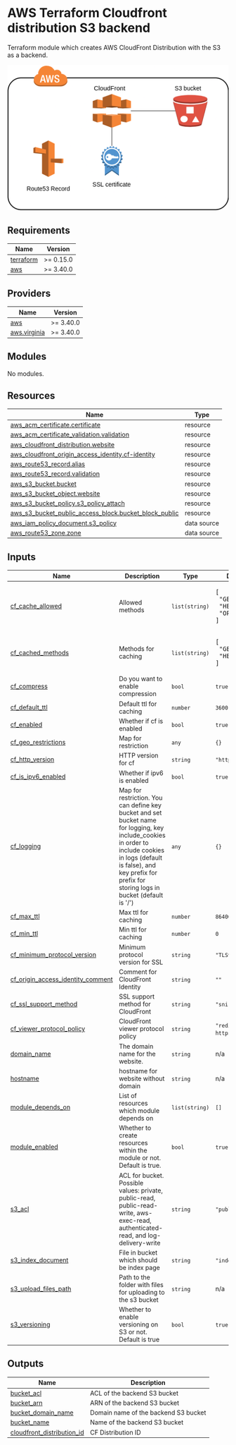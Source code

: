 # AWS Terraform Cloudfront distribution S3 backend

Terraform module which creates AWS CloudFront Distribution with the S3 as a backend.

![Module Schema](.README_files/terraform_aws_cf_s3.png)

## Requirements

| Name | Version |
|------|---------|
| <a name="requirement_terraform"></a> [terraform](#requirement\_terraform) | >= 0.15.0 |
| <a name="requirement_aws"></a> [aws](#requirement\_aws) | >= 3.40.0 |

## Providers

| Name | Version |
|------|---------|
| <a name="provider_aws"></a> [aws](#provider\_aws) | >= 3.40.0 |
| <a name="provider_aws.virginia"></a> [aws.virginia](#provider\_aws.virginia) | >= 3.40.0 |

## Modules

No modules.

## Resources

| Name | Type |
|------|------|
| [aws_acm_certificate.certificate](https://registry.terraform.io/providers/hashicorp/aws/latest/docs/resources/acm_certificate) | resource |
| [aws_acm_certificate_validation.validation](https://registry.terraform.io/providers/hashicorp/aws/latest/docs/resources/acm_certificate_validation) | resource |
| [aws_cloudfront_distribution.website](https://registry.terraform.io/providers/hashicorp/aws/latest/docs/resources/cloudfront_distribution) | resource |
| [aws_cloudfront_origin_access_identity.cf-identity](https://registry.terraform.io/providers/hashicorp/aws/latest/docs/resources/cloudfront_origin_access_identity) | resource |
| [aws_route53_record.alias](https://registry.terraform.io/providers/hashicorp/aws/latest/docs/resources/route53_record) | resource |
| [aws_route53_record.validation](https://registry.terraform.io/providers/hashicorp/aws/latest/docs/resources/route53_record) | resource |
| [aws_s3_bucket.bucket](https://registry.terraform.io/providers/hashicorp/aws/latest/docs/resources/s3_bucket) | resource |
| [aws_s3_bucket_object.website](https://registry.terraform.io/providers/hashicorp/aws/latest/docs/resources/s3_bucket_object) | resource |
| [aws_s3_bucket_policy.s3_policy_attach](https://registry.terraform.io/providers/hashicorp/aws/latest/docs/resources/s3_bucket_policy) | resource |
| [aws_s3_bucket_public_access_block.bucket_block_public](https://registry.terraform.io/providers/hashicorp/aws/latest/docs/resources/s3_bucket_public_access_block) | resource |
| [aws_iam_policy_document.s3_policy](https://registry.terraform.io/providers/hashicorp/aws/latest/docs/data-sources/iam_policy_document) | data source |
| [aws_route53_zone.zone](https://registry.terraform.io/providers/hashicorp/aws/latest/docs/data-sources/route53_zone) | data source |

## Inputs

| Name | Description | Type | Default | Required |
|------|-------------|------|---------|:--------:|
| <a name="input_cf_cache_allowed"></a> [cf\_cache\_allowed](#input\_cf\_cache\_allowed) | Allowed methods | `list(string)` | <pre>[<br>  "GET",<br>  "HEAD",<br>  "OPTIONS"<br>]</pre> | no |
| <a name="input_cf_cached_methods"></a> [cf\_cached\_methods](#input\_cf\_cached\_methods) | Methods for caching | `list(string)` | <pre>[<br>  "GET",<br>  "HEAD"<br>]</pre> | no |
| <a name="input_cf_compress"></a> [cf\_compress](#input\_cf\_compress) | Do you want to enable compression | `bool` | `true` | no |
| <a name="input_cf_default_ttl"></a> [cf\_default\_ttl](#input\_cf\_default\_ttl) | Default ttl for caching | `number` | `3600` | no |
| <a name="input_cf_enabled"></a> [cf\_enabled](#input\_cf\_enabled) | Whether if cf is enabled | `bool` | `true` | no |
| <a name="input_cf_geo_restrictions"></a> [cf\_geo\_restrictions](#input\_cf\_geo\_restrictions) | Map for restriction | `any` | `{}` | no |
| <a name="input_cf_http_version"></a> [cf\_http\_version](#input\_cf\_http\_version) | HTTP version for cf | `string` | `"http2"` | no |
| <a name="input_cf_is_ipv6_enabled"></a> [cf\_is\_ipv6\_enabled](#input\_cf\_is\_ipv6\_enabled) | Whether if ipv6 is enabled | `bool` | `true` | no |
| <a name="input_cf_logging"></a> [cf\_logging](#input\_cf\_logging) | Map for restriction. You can define key bucket and set bucket name for logging, key include\_cookies in order to include cookies in logs (default is false), and key prefix for prefix for storing logs in bucket (default is '/') | `any` | `{}` | no |
| <a name="input_cf_max_ttl"></a> [cf\_max\_ttl](#input\_cf\_max\_ttl) | Max ttl for caching | `number` | `86400` | no |
| <a name="input_cf_min_ttl"></a> [cf\_min\_ttl](#input\_cf\_min\_ttl) | Min ttl for caching | `number` | `0` | no |
| <a name="input_cf_minimum_protocol_version"></a> [cf\_minimum\_protocol\_version](#input\_cf\_minimum\_protocol\_version) | Minimum protocol version for SSL | `string` | `"TLSv1.2_2019"` | no |
| <a name="input_cf_origin_access_identity_comment"></a> [cf\_origin\_access\_identity\_comment](#input\_cf\_origin\_access\_identity\_comment) | Comment for CloudFront Identity | `string` | `""` | no |
| <a name="input_cf_ssl_support_method"></a> [cf\_ssl\_support\_method](#input\_cf\_ssl\_support\_method) | SSL support method for CloudFront | `string` | `"sni-only"` | no |
| <a name="input_cf_viewer_protocol_policy"></a> [cf\_viewer\_protocol\_policy](#input\_cf\_viewer\_protocol\_policy) | CloudFront viewer protocol policy | `string` | `"redirect-to-https"` | no |
| <a name="input_domain_name"></a> [domain\_name](#input\_domain\_name) | The domain name for the website. | `string` | n/a | yes |
| <a name="input_hostname"></a> [hostname](#input\_hostname) | hostname for website without domain | `string` | n/a | yes |
| <a name="input_module_depends_on"></a> [module\_depends\_on](#input\_module\_depends\_on) | List of resources which module depends on | `list(string)` | `[]` | no |
| <a name="input_module_enabled"></a> [module\_enabled](#input\_module\_enabled) | Whether to create resources within the module or not. Default is true. | `bool` | `true` | no |
| <a name="input_s3_acl"></a> [s3\_acl](#input\_s3\_acl) | ACL for bucket. Possible values: private, public-read, public-read-write, aws-exec-read, authenticated-read, and log-delivery-write | `string` | `"public-read"` | no |
| <a name="input_s3_index_document"></a> [s3\_index\_document](#input\_s3\_index\_document) | File in bucket which should be index page | `string` | `"index.html"` | no |
| <a name="input_s3_upload_files_path"></a> [s3\_upload\_files\_path](#input\_s3\_upload\_files\_path) | Path to the folder with files for uploading to the s3 bucket | `string` | n/a | yes |
| <a name="input_s3_versioning"></a> [s3\_versioning](#input\_s3\_versioning) | Whether to enable versioning on S3 or not. Default is true | `bool` | `true` | no |

## Outputs

| Name | Description |
|------|-------------|
| <a name="output_bucket_acl"></a> [bucket\_acl](#output\_bucket\_acl) | ACL of the backend S3 bucket |
| <a name="output_bucket_arn"></a> [bucket\_arn](#output\_bucket\_arn) | ARN of the backend S3 bucket |
| <a name="output_bucket_domain_name"></a> [bucket\_domain\_name](#output\_bucket\_domain\_name) | Domain name of the backend S3 bucket |
| <a name="output_bucket_name"></a> [bucket\_name](#output\_bucket\_name) | Name of the backend S3 bucket |
| <a name="output_cloudfront_distribution_id"></a> [cloudfront\_distribution\_id](#output\_cloudfront\_distribution\_id) | CF Distribution ID |
